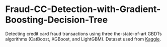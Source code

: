 # Fraud-CC-Detection-with-Gradient-Boosting-Decision-Tree

Detecting credit card fraud transactions using three the-state-of-art GBDTs algorithms (CatBoost, XGBoost, and LightGBM).
Dataset used from [Kaggle](https://www.kaggle.com/mlg-ulb/creditcardfraud).
